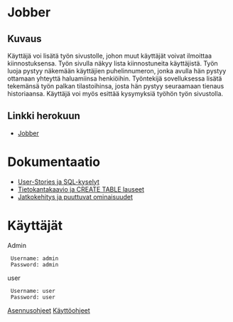 # Jobber

## Kuvaus
Käyttäjä voi lisätä työn sivustolle, johon muut käyttäjät voivat ilmoittaa kiinnostuksensa. Työn sivulla näkyy lista kiinnostuneita käyttäjistä. Työn luoja pystyy näkemään käyttäjien puhelinnumeron, jonka avulla hän pystyy ottamaan yhteyttä haluamiinsa henkiöihin.
Työntekijä sovelluksessa lisätä tekemänsä työn palkan tilastoihinsa, josta hän pystyy seuraamaan tienaus historiaansa. Käyttäjä voi myös esittää kysymyksiä työhön työn sivustolla.


## Linkki herokuun
* [Jobber](https://tsoha-jobber.herokuapp.com/jobs/new/)

# Dokumentaatio
* [User-Stories ja SQL-kyselyt](https://github.com/nicholsss/Jobber/blob/master/Documentation/user_story.md)
* [Tietokantakaavio ja CREATE TABLE lauseet](https://github.com/nicholsss/Jobber/blob/master/Documentation/Tietokantakaavio.md)
* [Jatkokehitys ja puuttuvat ominaisuudet](https://github.com/nicholsss/Jobber/blob/master/Documentation/Jatkokehitys.md)

# Käyttäjät
Admin
```
 Username: admin
 Password: admin
```
user
```
 Username: user
 Password: user 
```


[Asennusohjeet](https://github.com/nicholsss/Jobber/blob/master/Documentation/Asennusohje.md)
[Käyttöohjeet](https://github.com/nicholsss/Jobber/blob/master/Documentation/Kayttoohje.md)


